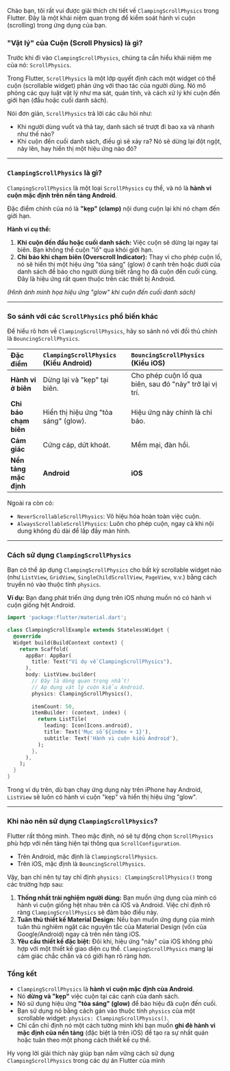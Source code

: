Chào bạn, tôi rất vui được giải thích chi tiết về `ClampingScrollPhysics` trong Flutter. Đây là một khái niệm quan trọng để kiểm soát hành vi cuộn (scrolling) trong ứng dụng của bạn.

### "Vật lý" của Cuộn (Scroll Physics) là gì?

Trước khi đi vào `ClampingScrollPhysics`, chúng ta cần hiểu khái niệm mẹ của nó: `ScrollPhysics`.

Trong Flutter, `ScrollPhysics` là một lớp quyết định cách một widget có thể cuộn (scrollable widget) phản ứng với thao tác của người dùng. Nó mô phỏng các quy luật vật lý như ma sát, quán tính, và cách xử lý khi cuộn đến giới hạn (đầu hoặc cuối danh sách).

Nói đơn giản, `ScrollPhysics` trả lời các câu hỏi như:
*   Khi người dùng vuốt và thả tay, danh sách sẽ trượt đi bao xa và nhanh như thế nào?
*   Khi cuộn đến cuối danh sách, điều gì sẽ xảy ra? Nó sẽ dừng lại đột ngột, nảy lên, hay hiển thị một hiệu ứng nào đó?

---

### `ClampingScrollPhysics` là gì?

`ClampingScrollPhysics` là một loại `ScrollPhysics` cụ thể, và nó là **hành vi cuộn mặc định trên nền tảng Android**.

Đặc điểm chính của nó là **"kẹp" (clamp)** nội dung cuộn lại khi nó chạm đến giới hạn.

**Hành vi cụ thể:**
1.  **Khi cuộn đến đầu hoặc cuối danh sách:** Việc cuộn sẽ dừng lại ngay tại biên. Bạn không thể cuộn "lố" qua khỏi giới hạn.
2.  **Chỉ báo khi chạm biên (Overscroll Indicator):** Thay vì cho phép cuộn lố, nó sẽ hiển thị một hiệu ứng "tỏa sáng" (glow) ở cạnh trên hoặc dưới của danh sách để báo cho người dùng biết rằng họ đã cuộn đến cuối cùng. Đây là hiệu ứng rất quen thuộc trên các thiết bị Android.


*(Hình ảnh minh họa hiệu ứng "glow" khi cuộn đến cuối danh sách)*

---

### So sánh với các `ScrollPhysics` phổ biến khác

Để hiểu rõ hơn về `ClampingScrollPhysics`, hãy so sánh nó với đối thủ chính là `BouncingScrollPhysics`.

| Đặc điểm | `ClampingScrollPhysics` (Kiểu Android) | `BouncingScrollPhysics` (Kiểu iOS) |
| :--- | :--- | :--- |
| **Hành vi ở biên** | Dừng lại và "kẹp" tại biên. | Cho phép cuộn lố qua biên, sau đó "nảy" trở lại vị trí. |
| **Chỉ báo chạm biên** | Hiển thị hiệu ứng "tỏa sáng" (glow). | Hiệu ứng nảy chính là chỉ báo. |
| **Cảm giác** | Cứng cáp, dứt khoát. | Mềm mại, đàn hồi. |
| **Nền tảng mặc định** | **Android** | **iOS** |

Ngoài ra còn có:
*   `NeverScrollableScrollPhysics`: Vô hiệu hóa hoàn toàn việc cuộn.
*   `AlwaysScrollableScrollPhysics`: Luôn cho phép cuộn, ngay cả khi nội dung không đủ dài để lấp đầy màn hình.

---

### Cách sử dụng `ClampingScrollPhysics`

Bạn có thể áp dụng `ClampingScrollPhysics` cho bất kỳ scrollable widget nào (như `ListView`, `GridView`, `SingleChildScrollView`, `PageView`, v.v.) bằng cách truyền nó vào thuộc tính `physics`.

**Ví dụ:** Bạn đang phát triển ứng dụng trên iOS nhưng muốn nó có hành vi cuộn giống hệt Android.

```dart
import 'package:flutter/material.dart';

class ClampingScrollExample extends StatelessWidget {
  @override
  Widget build(BuildContext context) {
    return Scaffold(
      appBar: AppBar(
        title: Text("Ví dụ về ClampingScrollPhysics"),
      ),
      body: ListView.builder(
        // Đây là dòng quan trọng nhất!
        // Áp dụng vật lý cuộn kiểu Android.
        physics: ClampingScrollPhysics(),
        
        itemCount: 50,
        itemBuilder: (context, index) {
          return ListTile(
            leading: Icon(Icons.android),
            title: Text('Mục số ${index + 1}'),
            subtitle: Text('Hành vi cuộn kiểu Android'),
          );
        },
      ),
    );
  }
}
```

Trong ví dụ trên, dù bạn chạy ứng dụng này trên iPhone hay Android, `ListView` sẽ luôn có hành vi cuộn "kẹp" và hiển thị hiệu ứng "glow".

---

### Khi nào nên sử dụng `ClampingScrollPhysics`?

Flutter rất thông minh. Theo mặc định, nó sẽ tự động chọn `ScrollPhysics` phù hợp với nền tảng hiện tại thông qua `ScrollConfiguration`.
*   Trên Android, mặc định là `ClampingScrollPhysics`.
*   Trên iOS, mặc định là `BouncingScrollPhysics`.

Vậy, bạn chỉ nên tự tay chỉ định `physics: ClampingScrollPhysics()` trong các trường hợp sau:

1.  **Thống nhất trải nghiệm người dùng:** Bạn muốn ứng dụng của mình có hành vi cuộn giống hệt nhau trên cả iOS và Android. Việc chỉ định rõ ràng `ClampingScrollPhysics` sẽ đảm bảo điều này.
2.  **Tuân thủ thiết kế Material Design:** Nếu bạn muốn ứng dụng của mình tuân thủ nghiêm ngặt các nguyên tắc của Material Design (vốn của Google/Android) ngay cả trên nền tảng iOS.
3.  **Yêu cầu thiết kế đặc biệt:** Đôi khi, hiệu ứng "nảy" của iOS không phù hợp với một thiết kế giao diện cụ thể. `ClampingScrollPhysics` mang lại cảm giác chắc chắn và có giới hạn rõ ràng hơn.

### Tổng kết

*   `ClampingScrollPhysics` là **hành vi cuộn mặc định của Android**.
*   Nó **dừng và "kẹp"** việc cuộn tại các cạnh của danh sách.
*   Nó sử dụng hiệu ứng **"tỏa sáng" (glow)** để báo hiệu đã cuộn đến cuối.
*   Bạn sử dụng nó bằng cách gán vào thuộc tính `physics` của một scrollable widget: `physics: ClampingScrollPhysics()`.
*   Chỉ cần chỉ định nó một cách tường minh khi bạn muốn **ghi đè hành vi mặc định của nền tảng** (đặc biệt là trên iOS) để tạo ra sự nhất quán hoặc tuân theo một phong cách thiết kế cụ thể.

Hy vọng lời giải thích này giúp bạn nắm vững cách sử dụng `ClampingScrollPhysics` trong các dự án Flutter của mình
